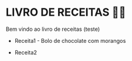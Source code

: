 # LIVRO DE RECEITAS :man_cook:

Bem vindo ao livro de receitas (teste)

- Receita1 - Bolo de chocolate com morangos 

- Receita2
